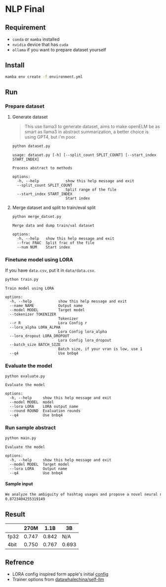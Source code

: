# NLP Final

## Requirement
  - `conda` or `mamba` installed
  - `nvidia` device that has `cuda`
  - `ollama` if you want to prepare dataset yourself

## Install

```sh
mamba env create -f environment.yml
```

## Run

### Prepare dataset

1. Generate dataset

    > This use llama3 to generate dataset, aims to make openELM be as smart as llama3 in abstract summarization, a better choice is using GPT4, but i'm poor.

    ```sh
    python dataset.py
    ```
    ```
    usage: dataset.py [-h] [--split_count SPLIT_COUNT] [--start_index START_INDEX]

    Process abstract to methods

    options:
      -h, --help            show this help message and exit
      --split_count SPLIT_COUNT
                            Split range of the file
      --start_index START_INDEX
                            Start index
    ```

2. Merge dataset and split to train/eval split

    ```sh
    python merge_datset.py
    ```
    ```
    Merge data and dump train/val dataset

    options:
      -h, --help   show this help message and exit
      --frac FRAC  Split frac of the file
      --num NUM    Start index
    ```

### Finetune model using LORA

If you have `data.csv`, put it in `data/data.csv`.

```sh
python train.py
```
```
Train model using LORA

options:
  -h, --help            show this help message and exit
  --name NAME           Output name
  --model MODEL         Target model
  --tokenizer TOKENIZER
                        Tokenizer
  --r R                 Lora Config r
  --lora_alpha LORA_ALPHA
                        Lora Config lora_alpha
  --lora_dropout LORA_DROPOUT
                        Lora Config lora_dropout
  --batch_size BATCH_SIZE
                        Batch size, if your vran is low, use 1
  --q4                  Use bnbq4
```

### Evaluate the model

```sh
python evaluate.py
```
```
Evaluate the model

options:
  -h, --help     show this help message and exit
  --model MODEL  model
  --lora LORA    LORA output name
  --round ROUND  Evaluation rounds
  --q4           Use bnbq4
```

### Run sample abstract

```sh
python main.py
```
```
Evaluate the model

options:
  -h, --help     show this help message and exit
  --model MODEL  Target model
  --lora LORA    Output name
  --q4           Use bnbq4
```

#### Sample input

```txt
We analyze the ambiguity of hashtag usages and propose a novel neural network-based model, which incorporates linguistic information from different aspects, to disambiguate the usage of three hashtags that are widely used to collect the training data for irony detection.
0.8723404255319149
```

## Result

|      |  270M |  1.1B |   3B  |
|------|-------|-------|-------|
| fp32 | 0.747 | 0.842 |  N/A  |
| 4bit | 0.750 | 0.767 | 0.693 |


## Refrence

- LORA config inspired form apple's initial [config](https://github.com/apple/corenet/blob/main/projects/openelm/peft_configs/openelm_lora_1_1B.yaml)
- Trainer options from [datawhalechina/self-llm](https://github.com/datawhalechina/self-llm/blob/master/LLaMA3/04-LLaMA3-8B-Instruct%20Lora%20%E5%BE%AE%E8%B0%83.md)